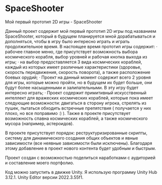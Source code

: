 # SpaceShooter
Мой первый прототип 2D игры - SpaceShooter

Данный проект содержит мой первый прототип 2D игры под названием SpaceShooter, который в будущем планируется мной дорабатываться и дополняться, чтобы в игру было интересно играть и играть продолжительное время. В настоящее время прототип игры содержит:
· рабочее главное меню, где присутствует возможность выбора космического корабля, выбор уровней и рабочая кнопка выхода из игры;
· на выбор предоставляется 3 вида космических кораблей, каждый из которых имеет различные характеристики (здоровье, скорость передвижения, скорость поворота), а также расположение боевых орудий;
· Проект на данный момент содержит всего 2 уровня для игры, которые можно пройти, но в будущем их будет больше, они будут более насыщенными и залипательными. В эту игру будет интересно играть;
· Проект содержит примитивный искусственный интеллект для вражеских космических кораблей, которые пока имеет следующие возможности: двигаться в сторону игрока, стрелять из пушек, пытаться обходить встречные препятствия ( получается у них плохо, но все поправимо :) ). Также в проекте присутствует возможность спавна космических кораблей, а также космического мусора (например, астероидов).

В проекте присутствует порядок: реструктуризированные скрипты, систему для динамического создания общих объектов и явные зависимости (все неявные зависимости были исключены). Благодаря этому добавление в проект нового контента будет удобным и быстрым.

Проект создан с возможностью поделиться наработками с аудиторией и составление моего портфолио.

Код можно запустить в движке Unity. Я использую программу Unity Hub 3.12.1. Unity Editor версии 2022.3.55f1.

